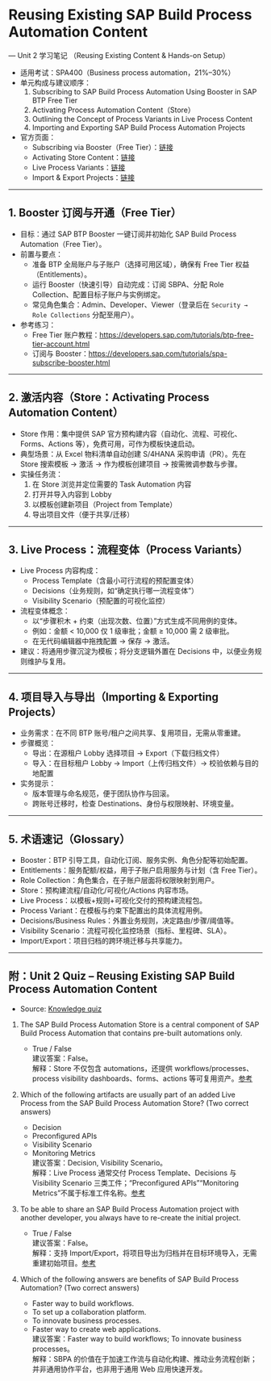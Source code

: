 # Reusing Existing SAP Build Process Automation Content
— Unit 2 学习笔记
（Reusing Existing Content & Hands-on Setup）

- 适用考试：SPA400（Business process automation，21%–30%）
- 单元构成与建议顺序：
  1) Subscribing to SAP Build Process Automation Using Booster in SAP BTP Free Tier
  2) Activating Process Automation Content（Store）
  3) Outlining the Concept of Process Variants in Live Process Content
  4) Importing and Exporting SAP Build Process Automation Projects
- 官方页面：
  - Subscribing via Booster（Free Tier）：[链接](https://learning.sap.com/learning-journeys/create-processes-and-automations-with-sap-build-process-automation/subscribing-to-sap-build-process-automation-using-booster-in-sap-btp-free-tier_defa8a0a-50d7-4a2a-902c-42648680d1e0)
  - Activating Store Content：[链接](https://learning.sap.com/learning-journeys/create-processes-and-automations-with-sap-build-process-automation/activating-process-automation-content_c9a67d2c-3b58-4288-8e5b-ccb71ca81010)
  - Live Process Variants：[链接](https://learning.sap.com/learning-journeys/create-processes-and-automations-with-sap-build-process-automation/outlining-the-concept-of-process-variants-in-live-process-content_d4e1edfb-7086-4165-bada-1619c19964b5)
  - Import & Export Projects：[链接](https://learning.sap.com/learning-journeys/create-processes-and-automations-with-sap-build-process-automation/importing-and-exporting-sap-build-process-automation-projects_e1768046-fbfc-4808-a092-4ffb10abdb85)

---

## 1. Booster 订阅与开通（Free Tier）
- 目标：通过 SAP BTP Booster 一键订阅并初始化 SAP Build Process Automation（Free Tier）。
- 前置与要点：
  - 准备 BTP 全局账户与子账户（选择可用区域），确保有 Free Tier 权益（Entitlements）。
  - 运行 Booster（快速引导）自动完成：订阅 SBPA、分配 Role Collection、配置目标子账户与实例绑定。
  - 常见角色集合：Admin、Developer、Viewer（登录后在 `Security → Role Collections` 分配至用户）。
- 参考练习：
  - Free Tier 账户教程：<https://developers.sap.com/tutorials/btp-free-tier-account.html>
  - 订阅与 Booster：<https://developers.sap.com/tutorials/spa-subscribe-booster.html>

---

## 2. 激活内容（Store：Activating Process Automation Content）
- Store 作用：集中提供 SAP 官方预构建内容（自动化、流程、可视化、Forms、Actions 等），免费可用，可作为模板快速启动。
- 典型场景：从 Excel 物料清单自动创建 S/4HANA 采购申请（PR）。先在 Store 搜索模板 → 激活 → 作为模板创建项目 → 按需微调参数与步骤。
- 实操任务流：
  1) 在 Store 浏览并定位需要的 Task Automation 内容
  2) 打开并导入内容到 Lobby
  3) 以模板创建新项目（Project from Template）
  4) 导出项目文件（便于共享/迁移）

---

## 3. Live Process：流程变体（Process Variants）
- Live Process 内容构成：
  - Process Template（含最小可行流程的预配置变体）
  - Decisions（业务规则，如“确定执行哪一流程变体”）
  - Visibility Scenario（预配置的可视化监控）
- 流程变体概念：
  - 以“步骤积木 + 约束（出现次数、位置）”方式生成不同用例的变体。
  - 例如：金额 < 10,000 仅 1 级审批；金额 ≥ 10,000 需 2 级审批。
  - 在无代码编辑器中拖拽配置 → 保存 → 激活。
- 建议：将通用步骤沉淀为模板；将分支逻辑外置在 Decisions 中，以便业务规则维护与复用。

---

## 4. 项目导入与导出（Importing & Exporting Projects）
- 业务需求：在不同 BTP 账号/租户之间共享、复用项目，无需从零重建。
- 步骤概览：
  - 导出：在源租户 Lobby 选择项目 → Export（下载归档文件）
  - 导入：在目标租户 Lobby → Import（上传归档文件）→ 校验依赖与目的地配置
- 实务提示：
  - 版本管理与命名规范，便于团队协作与回滚。
  - 跨账号迁移时，检查 Destinations、身份与权限映射、环境变量。

---

## 5. 术语速记（Glossary）
- Booster：BTP 引导工具，自动化订阅、服务实例、角色分配等初始配置。
- Entitlements：服务配额/权益，用于子账户启用服务与计划（含 Free Tier）。
- Role Collection：角色集合，在子账户层面将权限映射到用户。
- Store：预构建流程/自动化/可视化/Actions 内容市场。
- Live Process：以模板+规则+可视化交付的预构建流程包。
- Process Variant：在模板与约束下配置出的具体流程用例。
- Decisions/Business Rules：外置业务规则，决定路由/步骤/阈值等。
- Visibility Scenario：流程可视化监控场景（指标、里程碑、SLA）。
- Import/Export：项目归档的跨环境迁移与共享能力。




---

## 附：Unit 2 Quiz – Reusing Existing SAP Build Process Automation Content

- Source: [Knowledge quiz](https://learning.sap.com/learning-journeys/create-processes-and-automations-with-sap-build-process-automation/reusing-existing-sap-build-process-automation-content_635249e5-1569-344f-a585-2b0748e5f2bf)

1) The SAP Build Process Automation Store is a central component of SAP Build Process Automation that contains pre-built automations only.
   - True / False  
   建议答案：False。  
   解释：Store 不仅包含 automations，还提供 workflows/processes、process visibility dashboards、forms、actions 等可复用资产。[参考](https://learning.sap.com/learning-journeys/create-processes-and-automations-with-sap-build-process-automation/activating-process-automation-content_c9a67d2c-3b58-4288-8e5b-ccb71ca81010)

2) Which of the following artifacts are usually part of an added Live Process from the SAP Build Process Automation Store? (Two correct answers)
   - Decision  
   - Preconfigured APIs  
   - Visibility Scenario  
   - Monitoring Metrics  
   建议答案：Decision, Visibility Scenario。  
   解释：Live Process 通常交付 Process Template、Decisions 与 Visibility Scenario 三类工件；“Preconfigured APIs”“Monitoring Metrics”不属于标准工件名称。[参考](https://learning.sap.com/learning-journeys/create-processes-and-automations-with-sap-build-process-automation/outlining-the-concept-of-process-variants-in-live-process-content_d4e1edfb-7086-4165-bada-1619c19964b5)

3) To be able to share an SAP Build Process Automation project with another developer, you always have to re-create the initial project.
   - True / False  
   建议答案：False。  
   解释：支持 Import/Export，将项目导出为归档并在目标环境导入，无需重建初始项目。[参考](https://learning.sap.com/learning-journeys/create-processes-and-automations-with-sap-build-process-automation/importing-and-exporting-sap-build-process-automation-projects_e1768046-fbfc-4808-a092-4ffb10abdb85)

4) Which of the following answers are benefits of SAP Build Process Automation? (Two correct answers)
   - Faster way to build workflows.  
   - To set up a collaboration platform.  
   - To innovate business processes.  
   - Faster way to create web applications.  
   建议答案：Faster way to build workflows; To innovate business processes。  
   解释：SBPA 的价值在于加速工作流与自动化构建、推动业务流程创新；并非通用协作平台，也非用于通用 Web 应用快速开发。  
